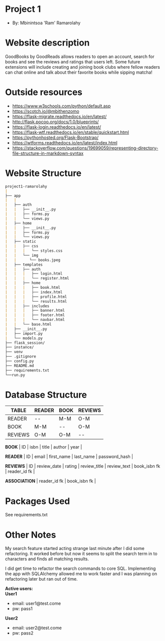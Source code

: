 # Project 1
+ By: Mbinintsoa 'Ram' Ramarolahy

# Website description
GoodBooks by GoodReads allows readers to open an account, search for books and see the reviews
and ratings that users left. 
Some future extensions will include creating and joining book clubs where fellow readers
can chat online and talk about their favorite books while sipping matcha!

# Outside resources
+ https://www.w3schools.com/python/default.asp
+ https://scotch.io/@mbithenzomo
+ https://flask-migrate.readthedocs.io/en/latest/
+ http://flask.pocoo.org/docs/1.0/blueprints/
+ https://flask-login.readthedocs.io/en/latest/
+ https://flask-wtf.readthedocs.io/en/stable/quickstart.html
+ https://pythonhosted.org/Flask-Bootstrap/
+ https://wtforms.readthedocs.io/en/latest/index.html
+ https://stackoverflow.com/questions/19699059/representing-directory-file-structure-in-markdown-syntax

# Website Structure
```markdown
project1-ramarolahy
|    
├── app
|   |
|   ├── auth
|   |   ├── __init__.py
|   |   ├── forms.py
|   |   └── views.py
|   ├── home
|   |   ├── __init__.py
|   |   ├── forms.py
|   |   └── views.py
|   ├── static
|   |   ├── css
|   |   |   └── styles.css
|   |   └── img
|   |      └── books.jpeg
|   ├── templates
|   |   ├── auth
|   |   |   ├── login.html
|   |   |   └── register.html
|   |   ├── home
|   |   |   ├── book.html
|   |   |   ├── index.html
|   |   |   ├── profile.html
|   |   |   └── results.html
|   |   ├── includes
|   |   |   ├── banner.html
|   |   |   ├── footer.html
|   |   |   └── navbar.html
|   |   └── base.html
|   ├── __init__.py
|   ├── import.py
|   └── models.py
├── flask_session/
├── instance/
├── venv
├── .gitignore
├── config.py
├── README.md
├── requirements.txt
└──run.py
```

# Database Structure

|   TABLE	|   READER	|   BOOK	|   REVIEWS	|
|---	    |---	    |---	    |---    	|
|   READER	|     --   	|    M-M    |    O-M  	|
|   BOOK	|    M-M    |     --	|    O-M  	|
|   REVIEWS	|    O-M  	|    O-M  	|     --  	|

**BOOK**
|   ID	|   isbn	|   title	|   author	|   year	|

**READER**
|   ID	|   email	|   first_name	|   last_name	|   password_hash	|

**REVIEWS**
|   ID	|   review_date	|   rating	|   review_title	|   review_text	|   book_isbn fk	|   reader_id fk	|

**ASSOCIATION**
|   reader_id fk	|   book_isbn fk	|

# Packages Used
See requirements.txt

# Other Notes
My search feature started acting strange last minute after I did some refactoring. It worked before but now it seems to 
split the search term in to characters and finds all matching results.

I did get time to refactor the search commands to core SQL. Implementing the app with SQLAlchemy allowed me to work faster
and I was planning on refactoring later but ran out of time.

**Active users:**
<br>
<b>User1</b>
<ul>
    <li>email: user1@test.come</li>
    <li>pw: pass1</li>
</ul>
<b>User2</b>
<ul>
    <li>email: user2@test.come</li>
    <li>pw: pass2</li>
</ul>
